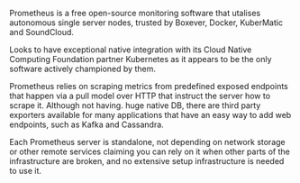 Prometheus is a free open-source monitoring software that utalises autonomous single server nodes,  trusted by Boxever, Docker, KuberMatic and SoundCloud.

Looks to have exceptional native integration with its Cloud Native Computing Foundation partner Kubernetes as it appears to be the only software actively championed by them.

Prometheus relies on scraping metrics from predefined exposed endpoints that happen via a pull model over HTTP that instruct the server how to scrape it. Although not having. huge native DB, there are third party exporters available for many applications that have an easy way to add web endpoints, such as Kafka and Cassandra.  

Each Prometheus server is standalone, not depending on network storage or other remote services claiming you can rely on it when other parts of the infrastructure are broken, and no extensive setup infrastructure is needed to use it.
